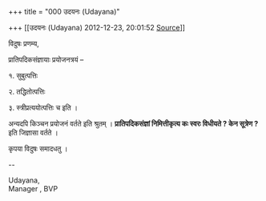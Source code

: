 +++
title = "000 उदयनः (Udayana)"

+++
[[उदयनः (Udayana)	2012-12-23, 20:01:52 [Source](https://groups.google.com/g/bvparishat/c/zSta-1nq6U0)]]



विदुषः प्रणम्य,



प्रातिपदिकसंज्ञायाः प्रयोजनत्रयं –

१. सुबुत्पत्तिः

२. तद्धितोत्पत्तिः

३. स्त्रीप्रत्ययोत्पत्तिः च इति ।  



अन्यदपि किञ्चन प्रयोजनं वर्तते इति श्रुतम् । **प्रातिपदिकसंज्ञां निमित्तीकृत्य कः स्वरः विधीयते ? केन सूत्रेण ?** इति जिज्ञासा वर्तते ।

कृपया विदुषः समादधतु ।

  
  
--  
  
  
Udayana,  
Manager , BVP  

